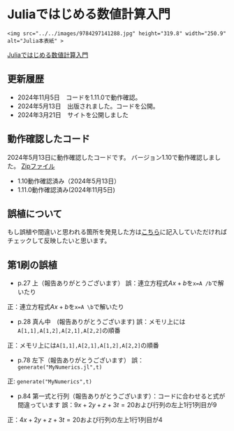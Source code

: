 # Juliaではじめる数値計算入門

```@raw html
<img src="../../images/9784297141288.jpg" height="319.8" width="250.9" alt="Julia本表紙" >
```
[Juliaではじめる数値計算入門](https://gihyo.jp/book/2024/978-4-297-14128-8)


## 更新履歴
- 2024年11月5日　コードを1.11.0で動作確認。
- 2024年5月13日　出版されました。コードを公開。
- 2024年3月21日　サイトを公開しました


## 動作確認したコード
2024年5月13日に動作確認したコードです。 バージョン1.10で動作確認しました。
[Zipファイル](./MyNumerics.zip)
- 1.10動作確認済み（2024年5月13日）
- 1.11.0動作確認済み(2024年11月5日)

## 誤植について
もし誤植や間違いと思われる箇所を発見した方は[こちら](https://github.com/cometscome/YukiNagai/issues/2)に記入していただければチェックして反映したいと思います。


## 第1刷の誤植

- p.27 上（報告ありがとうございます）
誤：連立方程式$Ax+b$を```x=A /b```で解いたり

正：連立方程式$Ax+b$を```x=A \b```で解いたり

- p.28 真ん中　(報告ありがとうございます)
誤：メモリ上には```A[1,1],A[1,2],A[2,1],A[2,2]```の順番

正：メモリ上には```A[1,1],A[2,1],A[1,2],A[2,2]```の順番

- p.78 左下（報告ありがとうございます）
誤：``` generate("MyNumerics.jl",t)```

正: ```generate("MyNumerics",t)```

- p.84 第一式と行列（報告ありがとうございます）：コードに合わせると式が間違っています
誤：$9x + 2y+z+3t=20$および行列の左上1行1列目が9

正：$4x + 2y+z+3t=20$および行列の左上1行1列目が4

